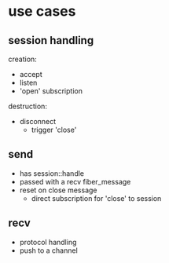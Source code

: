 # use cases

## session handling

 creation:
 - accept
 - listen
 - 'open' subscription

 destruction:
 - disconnect
   - trigger 'close'

## send

 - has session::handle
 - passed with a recv fiber_message
 - reset on close message
   - direct subscription for 'close' to session
  

## recv

 - protocol handling
 - push to a channel

 
